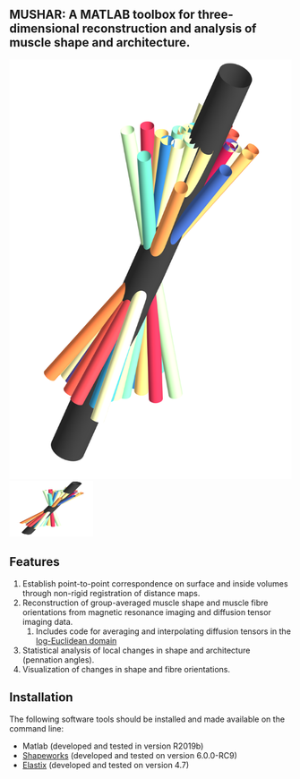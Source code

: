 ## MUSHAR: A MATLAB toolbox for three-dimensional reconstruction and analysis of muscle shape and architecture.
![Fibre-orientation](img/mean-fibre-orient.png)
<img src="img/mean-fibre-orient.png" alt="Fibre-orientations"
	title="Individual and group-averaged fibre orientation" width="150" height="100" />
    
## Features
1. Establish point-to-point correspondence on surface and inside volumes through non-rigid registration of distance maps.
1. Reconstruction of group-averaged muscle shape and muscle fibre orientations from magnetic resonance imaging and diffusion tensor imaging data.
    1. Includes code for averaging and interpolating diffusion tensors in the [log-Euclidean domain](https://doi.org/10.1002/mrm.20965)
1. Statistical analysis of local changes in shape and architecture (pennation angles).
1. Visualization of changes in shape and fibre orientations.

## Installation
The following software tools should be installed and made available on the command line:
* Matlab (developed and tested in version R2019b)
* [Shapeworks](http://sciinstitute.github.io/ShapeWorks/) (developed and tested on version 6.0.0-RC9)
* [Elastix](https://elastix.lumc.nl/) (developed and tested on version 4.7)


